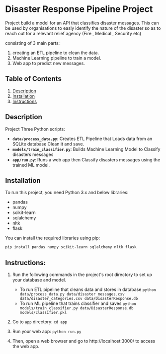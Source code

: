# Disaster Response Pipeline Project

Project build a model for an API that classifies disaster messages.
This can be used by organisations to easly identify the nature of the disaster so as to reach out for a relevant relief agency (Fire , Medical , Security etc)

consisting of 3 main parts:

1. creating an ETL pipeline to clean the data.
2. Machine Learning pipeline to train a model.
3. Web app to predict new messages.

## Table of Contents
1. [Description](#description)
2. [Installation](#installation)
3. [Instructions](#Instructions)

## Description
Project Three Python scripts:

- **`data/process_data.py`**: Creates ETL Pipeline that Loads data from an SQLite database Clean it and save.
- **`models/train_classifier.py`**: Builds Machine Learning Model to Classify disasters messages
- **`app/run.py`**: Runs a web app then Classify disasters messages using the trained ML model.

## Installation
To run this project, you need Python 3.x and below libraries:

- pandas
- numpy
- scikit-learn
- sqlalchemy
- nltk
- flask

You can install the required libraries using pip:

```bash
pip install pandas numpy scikit-learn sqlalchemy nltk flask
```

## Instructions:
1. Run the following commands in the project's root directory to set up your database and model.

    - To run ETL pipeline that cleans data and stores in database
        `python data/process_data.py data/disaster_messages.csv data/disaster_categories.csv data/DisasterResponse.db`
    - To run ML pipeline that trains classifier and saves
        `python models/train_classifier.py data/DisasterResponse.db models/classifier.pkl`

2. Go to `app` directory: `cd app`

3. Run your web app: `python run.py`

4. Then, open a web browser and go to http://localhost:3000/ to access the web app.



